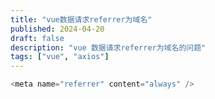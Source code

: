 ```yaml
---
title: "vue数据请求referrer为域名"
published: 2024-04-20
draft: false
description: "vue 数据请求referrer为域名的问题"
tags: ["vue", "axios"]
---
```


```ts
<meta name="referrer" content="always" />
```
